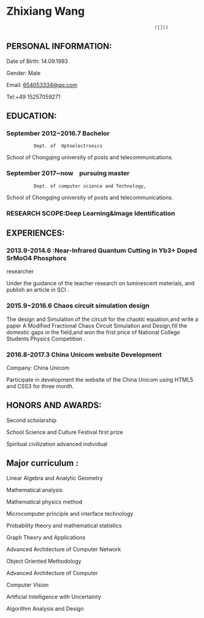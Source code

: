 # Zhixiang Wang  
                                                          ![]()

## PERSONAL INFORMATION:

Date of Birth: 14.09.1993

Gender: Male

Email: 654053334@qq.com

Tel:+49 15257059271


## EDUCATION:

### September 2012~2016.7   Bachelor
              Dept. of  Optoelectronics
School of  Chongqing university of posts and telecommunications. 

### September 2017~now    pursuing master 
              Dept. of computer science and Technology,
School of  Chongqing university of posts and telecommunications. 

###  RESEARCH SCOPE:Deep Learning&Image Identification

## EXPERIENCES:

### 2013.9-2014.6 :Near-Infrared Quantum Cutting in Yb3+ Doped SrMoO4 Phosphors 

researcher

Under the guidance of the teacher research on luminescent materials, and publish an article  in SCI .

### 2015.9~2016.6 Chaos circuit simulation design

The design and Simulation of the circuit for the chaotic equation,and write a paper A Modified Fractional Chaos Circuit Simulation and Design,fill the domestic gaps in the field,and won the frist price of  National College Students Physics Competition .

### 2016.8-2017.3 China Unicom website Development

Company: China Unicom 

Participate in development the website of the China Unicom using HTML5 and CSS3 for three month. 

## HONORS AND AWARDS:

Second scholarship

School Science and Culture Festival first prize

Spiritual civilization advanced individual



## Major curriculum :
Linear Algebra and Analytic Geometry

Mathematical analysis

Mathematical physics method

Microcomputer principle and interface technology

Probability theory and mathematical statistics

Graph Theory and Applications

Advanced Architecture of Computer Network

Object Oriented Methodology

Advanced Architecture of Computer

Computer Vision

Artificial Intelligence with Uncertainty

Algorithm Analysis and Design


